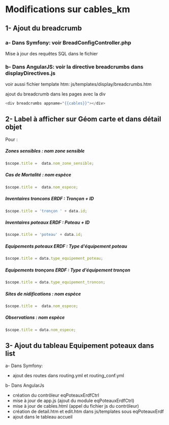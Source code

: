 # Modifications sur cables_km

## 1- Ajout du breadcrumb 

### a- Dans Symfony: voir  BreadConfigController.php
Mise à jour des requêtes SQL dans le fichier


### b- Dans AngularJS: voir la directive breadcrumbs dans displayDirectives.js 

voir aussi fichier template htm: js/templates/display/breadcrumbs.htm

ajout du breadcrumb dans les pages avec la div 
```javascript 
<div breadcrumbs appname="{{cables}}"></div> 
```

## 2- Label à afficher sur Géom carte et dans détail objet

Pour : 

##### Zones sensibles : nom zone sensible
```javascript
$scope.title =  data.nom_zone_sensible;
```
##### Cas de Mortalité : nom espèce
```javascript
$scope.title =  data.nom_espece;
```
##### Inventaires troncons ERDF : Tronçon + ID
```javascript
$scope.title = 'tronçon ' + data.id;
```
##### Inventaires poteaux ERDF : Poteau + ID
```javascript
$scope.title = 'poteau' + data.id;
```
##### Equipements poteaux ERDF : Type d'équipement poteau
```javascript
$scope.title = data.type_equipement_poteau;
```
##### Equipements tronçons ERDF : Type d'équipement tronçon
```javascript
$scope.title = data.type_equipement_troncon;
```
##### Sites de nidifications : nom espèce
```javascript
$scope.title =  data.nom_espece;
```
##### Observations : nom espèce
```javascript
$scope.title = data.nom_espece;
```
 
## 3- Ajout du tableau Equipement poteaux dans list

a- Dans Symfony:
- ajout des routes dans routing.yml et routing_conf.yml

b- Dans AngularJs
- création du contrôleur eqPoteauxErdfCtrl
- mise à jour de app.js (ajout du module eqPoteauxErdfCtrl)
- mise à jour de cables.html (appel du fichier js du contrôleur)
- création de detail.htm et edit.htm dans js/templates sous eqPoteauxErdf
- ajout dans le tableau accueil 

